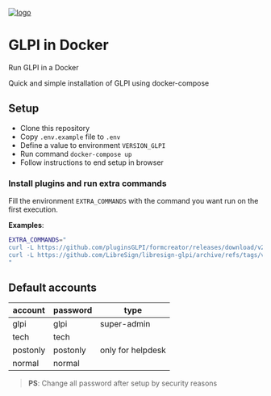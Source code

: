 [![logo](https://raw.githubusercontent.com/glpi-project/glpi/master/pics/logos/logo-GLPI-250-black.png)](https://github.com/glpi-project/glpi)

# GLPI in Docker
Run GLPI in a Docker

Quick and simple installation of GLPI using docker-compose

## Setup

* Clone this repository
* Copy `.env.example` file to `.env`
* Define a value to environment `VERSION_GLPI`
* Run command `docker-compose up`
* Follow instructions to end setup in browser

### Install plugins and run extra commands

Fill the environment `EXTRA_COMMANDS` with the command you want run on the first execution.

**Examples**:
```bash
EXTRA_COMMANDS="
curl -L https://github.com/pluginsGLPI/formcreator/releases/download/v2.11.2/glpi-formcreator-2.11.2.tar.bz2 | tar -jxf - -C /var/www/html/plugins/
curl -L https://github.com/LibreSign/libresign-glpi/archive/refs/tags/v1.0.0.tar.gz | tar -zxf - -C /var/www/html/plugins/
"
```

## Default accounts

| account  | password | type              |
| -------- | -------- | ----------------- |
| glpi     | glpi     | super-admin       |
| tech     | tech     |                   |
| postonly | postonly | only for helpdesk |
| normal   | normal   |                   |

> **PS**: Change all password after setup by security reasons
